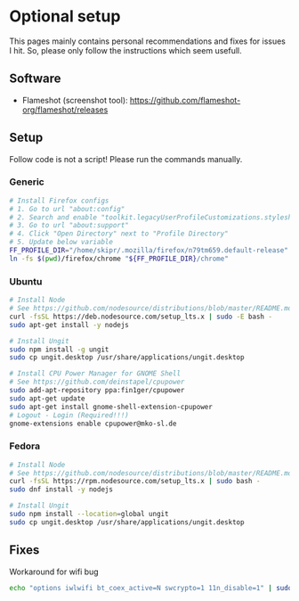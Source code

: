 # Optional setup

This pages mainly contains personal recommendations and fixes for issues I hit.
So, please only follow the instructions which seem usefull.

## Software

- Flameshot (screenshot tool): https://github.com/flameshot-org/flameshot/releases

## Setup

Follow code is not a script! Please run the commands manually.

### Generic

```bash
# Install Firefox configs
# 1. Go to url "about:config"
# 2. Search and enable "toolkit.legacyUserProfileCustomizations.stylesheets"
# 3. Go to url "about:support"
# 4. Click "Open Directory" next to "Profile Directory"
# 5. Update below variable
FF_PROFILE_DIR="/home/skipr/.mozilla/firefox/n79tm659.default-release"
ln -fs $(pwd)/firefox/chrome "${FF_PROFILE_DIR}/chrome"
```

### Ubuntu

```bash
# Install Node
# See https://github.com/nodesource/distributions/blob/master/README.md#debinstall
curl -fsSL https://deb.nodesource.com/setup_lts.x | sudo -E bash -
sudo apt-get install -y nodejs

# Install Ungit
sudo npm install -g ungit
sudo cp ungit.desktop /usr/share/applications/ungit.desktop

# Install CPU Power Manager for GNOME Shell
# See https://github.com/deinstapel/cpupower
sudo add-apt-repository ppa:fin1ger/cpupower
sudo apt-get update
sudo apt-get install gnome-shell-extension-cpupower
# Logout - Login (Required!!!)
gnome-extensions enable cpupower@mko-sl.de
```

### Fedora

```bash
# Install Node
# See https://github.com/nodesource/distributions/blob/master/README.md#enterprise-linux-based-distributions
curl -fsSL https://rpm.nodesource.com/setup_lts.x | sudo bash -
sudo dnf install -y nodejs

# Install Ungit
sudo npm install --location=global ungit
sudo cp ungit.desktop /usr/share/applications/ungit.desktop
```

## Fixes

Workaround for wifi bug

```bash
echo "options iwlwifi bt_coex_active=N swcrypto=1 11n_disable=1" | sudo tee /etc/modprobe.d/x-fix-iwlwifi.conf
```
